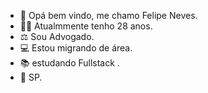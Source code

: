 - 👋 Opá bem vindo, me chamo Felipe Neves.
-  🧑‍💼 Atualmmente tenho 28 anos.
-  ⚖️ Sou Advogado.
-  💻 Estou migrando de área.
- 📚  estudando  Fullstack .
-  🚩 SP.

